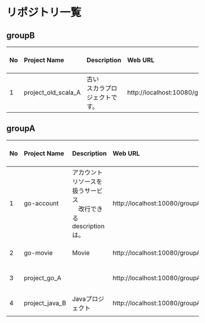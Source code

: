 # リポジトリ一覧

## groupB

| No | Project Name | Description | Web URL | Last Activity At | Commit Count | Commit Users |
| :--- | :--- | :--- | :--- | :--- | :--- | :--- |
| 1 | project_old_scala_A | 古い<br>スカラプロジェクトです。<br> | http://localhost:10080/groupB/project_old_scala_A | 2017-05-24 22:25:39 | 0 |  |

## groupA

| No | Project Name | Description | Web URL | Last Activity At | Commit Count | Commit Users |
| :--- | :--- | :--- | :--- | :--- | :--- | :--- |
| 1 | go-account | アカウントリソースを扱うサービス<br>　改行できる<br>descriptionは。<br> | http://localhost:10080/groupA/go-account | 2017-05-28 03:20:25 | 6 | John Doe(johndoe@example.com):3<br>Dummy(dummy@dummy.dummy):2<br>Test User(xxxxxxxxxxxxx@gmail.com):1<br> |
| 2 | go-movie | Movie<br> | http://localhost:10080/groupA/go-movie | 2017-05-25 21:11:45 | 0 |  |
| 3 | project_go_A | <br> | http://localhost:10080/groupA/project_go_A | 2017-05-10 21:53:19 | 1 | Dummy(dummy@dummy.dummy):1<br> |
| 4 | project_java_B | Javaプロジェクト<br> | http://localhost:10080/groupA/project_java_B | 2017-05-28 03:21:48 | 1 | Dummy(dummy@dummy.dummy):1<br> |
